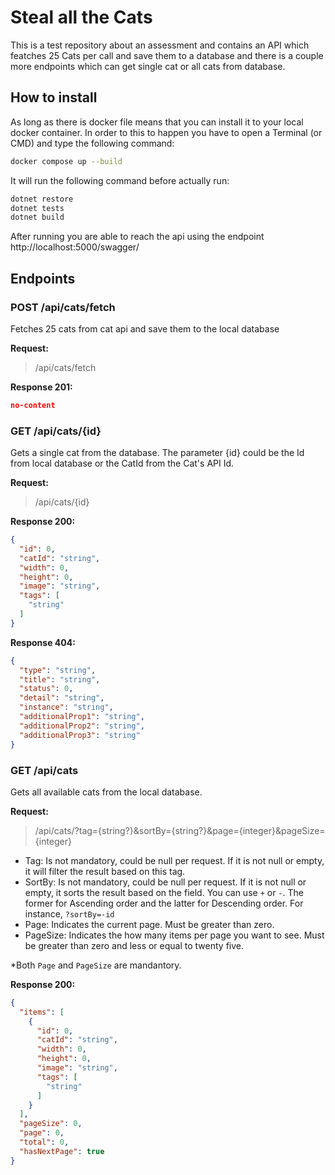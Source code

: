 # Steal all the Cats

This is a test repository about an assessment and contains an API which featches 25 Cats per call and save them to a database and there is a couple more endpoints which can get single cat or all cats from database.

## How to install
As long as there is docker file means that you can install it to your local docker container. In order to this to happen you have to open a Terminal (or CMD) and type the following command:
```bash
docker compose up --build
```

It will run the following command before actually run:
```bash
dotnet restore
dotnet tests
dotnet build
```

After running you are able to reach the api using the endpoint http://localhost:5000/swagger/

## Endpoints

### POST /api/cats/fetch
Fetches 25 cats from cat api and save them to the local database

**Request:**
> /api/cats/fetch

**Response 201:** 
```json
no-content
```

### GET /api/cats/{id}
Gets a single cat from the database. The parameter {id} could be the Id from local database or the CatId from the Cat's API Id.

**Request:**
> /api/cats/{id}

**Response 200:** 
```json
{
  "id": 0,
  "catId": "string",
  "width": 0,
  "height": 0,
  "image": "string",
  "tags": [
    "string"
  ]
}
```

**Response 404:** 
```json
{
  "type": "string",
  "title": "string",
  "status": 0,
  "detail": "string",
  "instance": "string",
  "additionalProp1": "string",
  "additionalProp2": "string",
  "additionalProp3": "string"
}
```

### GET /api/cats
Gets all available cats from the local database.

**Request:**
> 
> /api/cats/?tag={string?}&sortBy={string?}&page={integer}&pageSize={integer}
> 

* Tag: Is not mandatory, could be null per request. If it is not null or empty, it will filter the result based on this tag.
* SortBy: Is not mandatory, could be null per request. If it is not null or empty, it sorts the result based on the field. You can use `+` or `-`. The former for Ascending order and the latter for Descending order. For instance, `?sortBy=-id`
* Page: Indicates the current page. Must be greater than zero.
* PageSize: Indicates the how many items per page you want to see. Must be greater than zero and less or equal to twenty five.

*Both `Page` and `PageSize` are mandantory.


**Response 200:** 
```json
{
  "items": [
    {
      "id": 0,
      "catId": "string",
      "width": 0,
      "height": 0,
      "image": "string",
      "tags": [
        "string"
      ]
    }
  ],
  "pageSize": 0,
  "page": 0,
  "total": 0,
  "hasNextPage": true
}
```